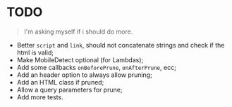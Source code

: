# TODO

> I'm asking myself if i should do more.

- Better `script` and `link`, should not concatenate strings and check if the html is valid;
- Make MobileDetect optional (for Lambdas);
- Add some callbacks `onBeforePrune`, `onAfterPrune`, ecc;
- Add an header option to always allow pruning;
- Add an HTML class if pruned;
- Allow a query parameters for prune;
- Add more tests.

